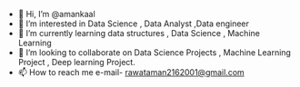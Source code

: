 - 👋 Hi, I’m @amankaal
- 👀 I’m interested in Data Science , Data Analyst ,Data engineer
- 🌱 I’m currently learning data structures , Data Science , Machine Learning
- 💞️ I’m looking to collaborate on Data Science Projects , Machine Learning Project , Deep learning Project.
- 📫 How to reach me e-mail- rawataman2162001@gmail.com

<!---
amankaal/amankaal is a ✨ special ✨ repository because its `README.md` (this file) appears on your GitHub profile.
You can click the Preview link to take a look at your changes.
--->
